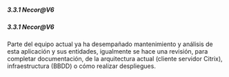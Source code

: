 ##### 3.3.1 Necor@V6

#####  3.3.1 Necor@V6

Parte del equipo actual ya ha desempañado mantenimiento y análisis de esta aplicación y sus entidades, igualmente se hace una revisión, para completar documentación, de la arquitectura actual (cliente servidor Citrix), infraestructura (BBDD) o cómo realizar despliegues.

